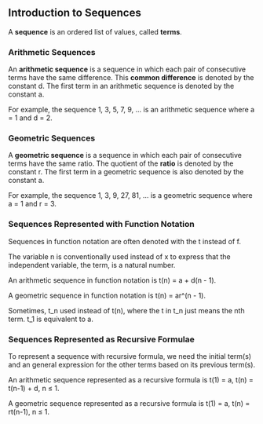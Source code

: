 Introduction to Sequences
-------

A **sequence** is an ordered list of values, called **terms**.


### Arithmetic Sequences

An **arithmetic sequence** is a sequence in which each pair of consecutive terms have the same difference. This **common difference** is denoted by the constant d. The first term in an arithmetic sequence is denoted by the constant a.

For example, the sequence 1, 3, 5, 7, 9, ... is an arithmetic sequence where a = 1 and d = 2.


### Geometric Sequences

A **geometric sequence** is a sequence in which each pair of consecutive terms have the same ratio. The quotient of the **ratio** is denoted by the constant r. The first term in a geometric sequence is also denoted by the constant a.

For example, the sequence 1, 3, 9, 27, 81, ... is a geometric sequence where a = 1 and r = 3.


### Sequences Represented with Function Notation

Sequences in function notation are often denoted with the t instead of f.

The variable n is conventionally used instead of x to express that the independent variable, the term, is a natural number.

An arithmetic sequence in function notation is t(n) = a + d(n - 1).

A geometric sequence in function notation is t(n) = ar^(n - 1).

Sometimes, t_n used instead of t(n), where the t in t_n just means the nth term. t_1 is equivalent to a.


### Sequences Represented as Recursive Formulae

To represent a sequence with recursive formula, we need the initial term(s) and an general expression for the other terms based on its previous term(s).

An arithmetic sequence represented as a recursive formula is t(1) = a, t(n) = t(n-1) + d, n ≤ 1.

A geometric sequence represented as a recursive formula is t(1) = a, t(n) = rt(n-1), n ≤ 1.
